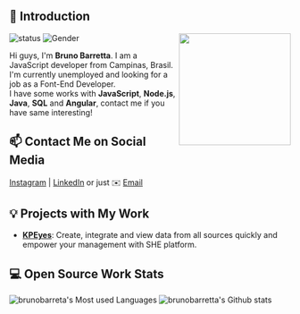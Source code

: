 ## 👋 Introduction

<img align='right' src='https://user-images.githubusercontent.com/5713670/87202985-820dcb80-c2b6-11ea-9f56-7ec461c497c3.gif' width='200"'>

![status](https://img.shields.io/badge/status-up-brightgreen) ![Gender](https://img.shields.io/badge/gender-%F0%9F%A4%B5-lightgrey)

Hi guys, I'm **Bruno Barretta**. I am a JavaScript developer from Campinas, Brasil. I'm currently unemployed and looking for a job as a Font-End Developer.  
I have some works with **JavaScript**, **Node.js**, **Java**, **SQL** and **Angular**, contact me if you have same interesting!

## 📫 Contact Me on Social Media

[Instagram][0] | [LinkedIn][1] or just ✉️ [Email](mailto:bruno.barretta@outlook.com)

## 💡 Projects with My Work

- [**KPEyes**](https://www.kpeyes.com.br/): Create, integrate and view data from all sources quickly and empower your management with SHE platform.

## 💻 Open Source Work Stats

![brunobarreta's Most used Languages](https://github-readme-stats.vercel.app/api/top-langs/?username=brunobarretta&theme=dark)
![brunobarretta's Github stats](https://github-readme-stats.vercel.app/api?username=brunobarretta&show_icons=true&theme=dark)

<!--
**brunobarretta/brunobarretta** is a ✨ _special_ ✨ repository because its `README.md` (this file) appears on your GitHub profile.
-->
[0]: https://www.instagram.com/barrettabruno/
[1]: https://www.linkedin.com/in/bruno-barretta-32440669/
